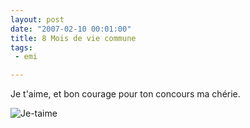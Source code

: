 ```yaml
---
layout: post
date: "2007-02-10 00:01:00"
title: 8 Mois de vie commune
tags:
 - emi

---
```


Je t'aime, et bon courage pour ton concours ma chérie.

![Je-taime](/public/images/fpci8jq7.jpg)
